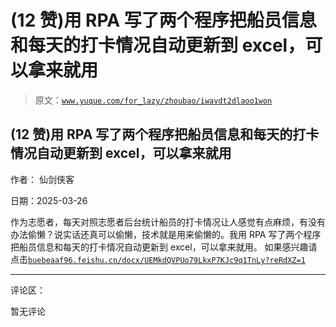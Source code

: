 # (12 赞)用 RPA 写了两个程序把船员信息和每天的打卡情况自动更新到 excel，可以拿来就用

> 原文：[`www.yuque.com/for_lazy/zhoubao/iwavdt2dlaoo1won`](https://www.yuque.com/for_lazy/zhoubao/iwavdt2dlaoo1won)

## (12 赞)用 RPA 写了两个程序把船员信息和每天的打卡情况自动更新到 excel，可以拿来就用

作者： 仙剑侠客

日期：2025-03-26

作为志愿者，每天对照志愿者后台统计船员的打卡情况让人感觉有点麻烦，有没有办法偷懒？说实话还真可以偷懒，技术就是用来偷懒的。我用 RPA 写了两个程序把船员信息和每天的打卡情况自动更新到 excel，可以拿来就用。
如果感兴趣请点击[`buebeaaf96.feishu.cn/docx/UEMkdQVPUo79LkxP7KJc9q1TnLy?reRdXZ=1`](https://buebeaaf96.feishu.cn/docx/UEMkdQVPUo79LkxP7KJc9q1TnLy?reRdXZ=1)

* * *

评论区：

暂无评论